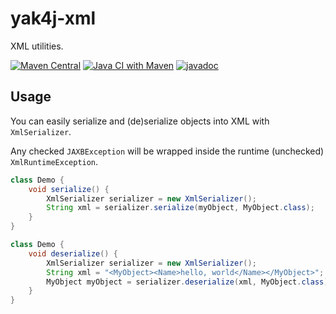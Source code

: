 # yak4j-xml

XML utilities.

[![Maven Central](https://img.shields.io/maven-central/v/com.github.ngeor/yak4j-xml.svg?label=Maven%20Central)](https://search.maven.org/search?q=g:%22com.github.ngeor%22%20AND%20a:%22yak4j-xml%22)
[![Java CI with Maven](https://github.com/ngeor/yak4j-xml/actions/workflows/maven.yml/badge.svg)](https://github.com/ngeor/yak4j-xml/actions/workflows/maven.yml)
[![javadoc](https://javadoc.io/badge2/com.github.ngeor/yak4j-xml/javadoc.svg)](https://javadoc.io/doc/com.github.ngeor/yak4j-xml)

## Usage

You can easily serialize and (de)serialize objects into XML with
`XmlSerializer`.

Any checked `JAXBException` will be wrapped inside the runtime (unchecked)
`XmlRuntimeException`.

```java
class Demo {
    void serialize() {
        XmlSerializer serializer = new XmlSerializer();
        String xml = serializer.serialize(myObject, MyObject.class);
    }
}
```

```java
class Demo {
    void deserialize() {
        XmlSerializer serializer = new XmlSerializer();
        String xml = "<MyObject><Name>hello, world</Name></MyObject>";
        MyObject myObject = serializer.deserialize(xml, MyObject.class);
    }
}
```
